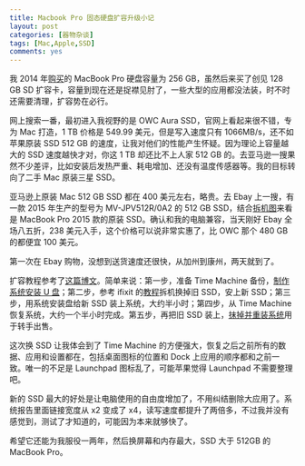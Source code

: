 ```yaml
---
title: Macbook Pro 固态硬盘扩容升级小记
layout: post
categories: [器物杂谈]
tags: [Mac,Apple,SSD]
comments: yes
---
```


我 2014 年[购买](http://songchunlin.net/cn/2014/09/rmbp/)的 MacBook Pro 硬盘容量为 256 GB，虽然后来买了创见 128 GB SD 扩容卡，容量到现在还是捉襟见肘了，一些大型的应用都没法装，时不时还需要清理，扩容势在必行。

网上搜索一番，最初进入我视野的是 OWC Aura SSD，官网上看起来很不错，专为 Mac 打造，1 TB 价格是 549.99 美元，但是写入速度只有 1066MB/s，还不如苹果原装 SSD 512 GB 的速度，让我对他们的性能产生怀疑。因为理论上容量越大的 SSD 速度越快才对，你这 1 TB 却还比不上人家 512 GB 的。去亚马逊一搜果然不少差评，比如安装后发热严重、耗电增加、还没有温度传感器等。我的目标转向了二手 Mac 原装三星 SSD。

亚马逊上原装 Mac 512 GB SSD 都在 400 美元左右，略贵。去 Ebay 上一搜，有一款 2015 年生产的型号为 MV-JPV512R/0A2 的 512 GB SSD，结合[拆机图](https://www.ifixit.com/Guide/MacBook+Pro+15-Inch+Retina+Display+Mid+2015+SSD+Replacement/48251)来看是 MacBook Pro 2015 款的原装 SSD。确认和我的电脑兼容，当天刚好 Ebay 全场八五折，238 美元入手，这个价格可以说非常实惠了，比 OWC 那个 480 GB 的都便宜 100 美元。

第一次在 Ebay 购物，没想到送货速度还很快，从加州到康州，两天就到了。

扩容教程参考了[这篇博文](http://www.cnfeat.com/blog/2016/07/18/MacbookProSSDUpdate/)。简单来说：第一步，准备 Time Machine 备份，[制作系统安装 U 盘](https://www.iplaysoft.com/macos-usb-install-drive.html)；第二步，参考 ifixit 的[教程](https://zh.ifixit.com/Guide/MacBook+Pro+13-Inch+Retina+%E6%98%BE%E7%A4%BA%E5%B1%8F++2014%E4%B8%AD%E6%9C%9F+SSD+%E6%9B%B4%E6%8D%A2/27849)拆机换掉旧 SSD，安上新 SSD；第三步，用系统安装盘给新 SSD 装上系统，大约半小时；第四步，从 Time Machine 恢复系统，大约一个半小时完成。第五步，再把旧 SSD 装上，[抹掉并重装系统](https://support.apple.com/zh-cn/HT204904)用于转手出售。

这次换 SSD 让我体会到了  Time Machine 的方便强大，恢复之后之前所有的数据、应用和设置都在，包括桌面图标的位置和 Dock 上应用的顺序都和之前一致。唯一的不足是 Launchpad 图标乱了，可能苹果觉得 Launchpad 不需要整理吧。

新的 SSD 最大的好处是让电脑使用的自由度增加了，不用纠结删除大应用了。系统报告里面链接宽度从 x2 变成了 x4，读写速度都提升了两倍多，不过我并没有感觉到，测试了才知道的，可能因为本来就够快了。

希望它还能为我服役一两年，然后换屏幕和内存最大，SSD 大于 512GB 的 MacBook Pro。
